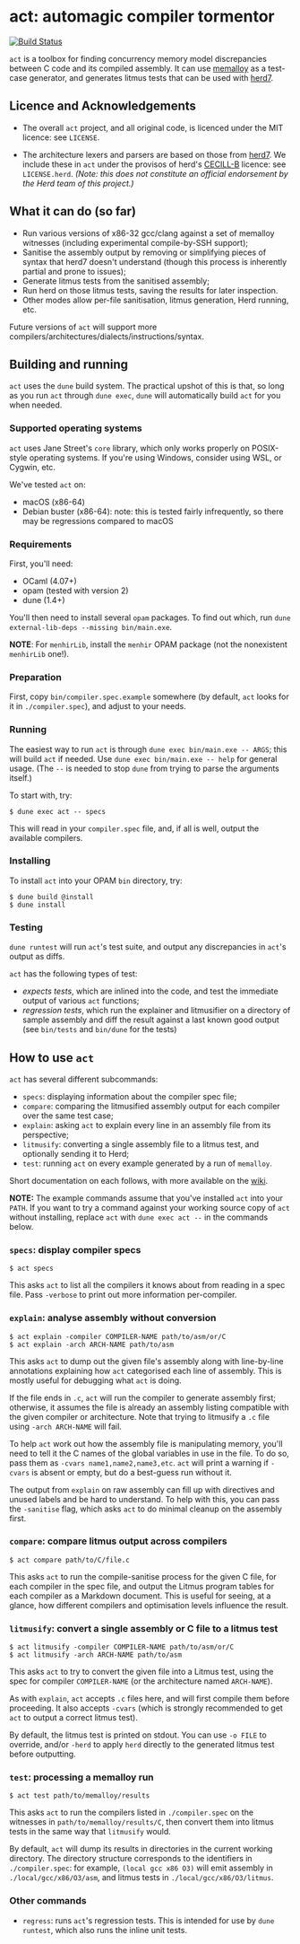 # act: automagic compiler tormentor

[![Build Status](https://travis-ci.com/MattWindsor91/act.svg?branch=master)](https://travis-ci.com/MattWindsor91/act)

`act` is a toolbox for finding
concurrency memory model discrepancies between C code and its
compiled assembly.  It can use
[memalloy](https://github.com/JohnWickerson/memalloy) as a test-case
generator, and generates litmus tests that can be
used with [herd7](https://github.com/herd/herdtools7).


## Licence and Acknowledgements

- The overall `act` project, and all original code, is licenced under
  the MIT licence: see `LICENSE`.

- The architecture lexers and parsers are based on those from
  [herd7](https://github.com/herd/herdtools7).  We include these in
  `act` under the provisos of herd's
  [CECILL-B](http://www.cecill.info/licences/Licence_CeCILL-B_V1-en.html)
  licence: see `LICENSE.herd`. _(Note: this does *not* constitute an
  official endorsement by the Herd team of this project.)_


## What it can do (so far)

- Run various versions of x86-32 gcc/clang against a set of memalloy
  witnesses (including experimental compile-by-SSH support);
- Sanitise the assembly output by removing or simplifying pieces of
  syntax that herd7 doesn't understand (though this process is
  inherently partial and prone to issues);
- Generate litmus tests from the sanitised assembly;
- Run herd on those litmus tests, saving the results for later
  inspection.
- Other modes allow per-file sanitisation, litmus generation,
  Herd running, etc.

Future versions of `act` will support more
compilers/architectures/dialects/instructions/syntax.


## Building and running

`act` uses the `dune` build system.  The practical upshot of this is
that, so long as you run `act` through `dune exec`, `dune` will
automatically build `act` for you when needed.


### Supported operating systems

`act` uses Jane Street's `core` library, which only works properly on
POSIX-style operating systems.  If you're using Windows, consider
using WSL, or Cygwin, etc.

We've tested `act` on:

- macOS (x86-64)
- Debian buster (x86-64): note: this is tested fairly infrequently, so
  there may be regressions compared to macOS

### Requirements

First, you'll need:

- OCaml (4.07+)
- opam (tested with version 2)
- dune (1.4+)

You'll then need to install several `opam` packages.  To find out which,
run `dune external-lib-deps --missing bin/main.exe`.

**NOTE**: For `menhirLib`, install the `menhir` OPAM package (not the
nonexistent `menhirLib` one!).


### Preparation

First, copy `bin/compiler.spec.example` somewhere (by default, `act`
looks for it in `./compiler.spec`), and adjust to your needs.


### Running

The easiest way to run `act` is through `dune exec bin/main.exe --
ARGS`; this will build `act` if needed.  Use `dune exec bin/main.exe
-- help` for general usage.  (The `--` is needed to stop `dune` from
trying to parse the arguments itself.)

To start with, try:

```
$ dune exec act -- specs
```

This will read in your `compiler.spec` file, and, if all is well,
output the available compilers.


### Installing

To install `act` into your OPAM `bin` directory, try:

```
$ dune build @install
$ dune install
```

### Testing

`dune runtest` will run `act`'s test suite, and output any
discrepancies in `act`'s output as diffs.

`act` has the following types of test:

- _expects tests_, which are inlined into the code, and test the
  immediate output of various `act` functions;
- _regression tests_, which run the explainer and litmusifier on a
  directory of sample assembly and diff the result against a last
  known good output (see `bin/tests` and `bin/dune` for the tests)


## How to use `act`

`act` has several different subcommands:

- `specs`: displaying information about the compiler spec file;
- `compare`: comparing the litmusified assembly output for each
  compiler over the same test case;
- `explain`: asking `act` to explain every line in an assembly file
  from its perspective;
- `litmusify`: converting a single assembly file to a litmus test, and
  optionally sending it to Herd;
- `test`: running `act` on every example generated by a run of
  `memalloy`.

Short documentation on each follows, with more available on the
[wiki](https://github.com/MattWindsor91/act/wiki).

**NOTE:** The example commands assume that you've installed `act` into
your `PATH`.  If you want to try a command against your working source
copy of `act` without installing, replace `act` with `dune exec act
--` in the commands below.

### `specs`: display compiler specs

```
$ act specs
```

This asks `act` to list all the compilers it knows about from reading
in a spec file.  Pass `-verbose` to print out more information
per-compiler.


### `explain`: analyse assembly without conversion

```
$ act explain -compiler COMPILER-NAME path/to/asm/or/C
$ act explain -arch ARCH-NAME path/to/asm
```

This asks `act` to dump out the given file's assembly along with
line-by-line annotations explaining how `act` categorised each line of
assembly.  This is mostly useful for debugging what `act` is doing.

If the file ends in `.c`, `act` will run the compiler to generate
assembly first; otherwise, it assumes the file is already an assembly
listing compatible with the given compiler or architecture.  Note that
trying to litmusify a `.c` file using `-arch ARCH-NAME` will fail.

To help `act` work out how the assembly file is manipulating memory,
you'll need to tell it the C names of the global variables in use
in the file.  To do so, pass them as `-cvars name1,name2,name3,etc`.
`act` will print a warning if `-cvars` is absent or empty, but do
a best-guess run without it.

The output from `explain` on raw assembly can fill up with directives
and unused labels and be hard to understand.  To help with this,
you can pass the `-sanitise` flag, which asks `act` to do minimal
cleanup on the assembly first.


### `compare`: compare litmus output across compilers

```
$ act compare path/to/C/file.c
```

This asks `act` to run the compile-sanitise process for the given
C file, for each compiler in the spec file, and output the Litmus
program tables for each compiler as a Markdown document.  This is
useful for seeing, at a glance, how different compilers and
optimisation levels influence the result.


### `litmusify`: convert a single assembly or C file to a litmus test

```
$ act litmusify -compiler COMPILER-NAME path/to/asm/or/C
$ act litmusify -arch ARCH-NAME path/to/asm
```

This asks `act` to try to convert the given file into a
Litmus test, using the spec for compiler `COMPILER-NAME` (or the
architecture named `ARCH-NAME`).

As with `explain`, `act` accepts `.c` files here, and will
first compile them before proceeding.  It also accepts `-cvars`
(which is strongly recommended to get `act` to output a correct
litmus test).

By default, the litmus test is printed on stdout.  You can use `-o
FILE` to override, and/or `-herd` to apply `herd` directly to the
generated litmus test before outputting.

### `test`: processing a memalloy run

```
$ act test path/to/memalloy/results
```

This asks `act` to run the compilers listed in `./compiler.spec` on
the witnesses in `path/to/memalloy/results/C`, then convert them into
litmus tests in the same way that `litmusify` would.

By default, `act` will dump its results in directories in the current
working directory.  The directory structure corresponds to the
identifiers in `./compiler.spec`: for example, `(local gcc x86 O3)`
will emit assembly in `./local/gcc/x86/O3/asm`, and
litmus tests in `./local/gcc/x86/O3/litmus`.


### Other commands

- `regress`: runs `act`'s regression tests.  This is intended for
  use by `dune runtest`, which also runs the inline unit tests.
